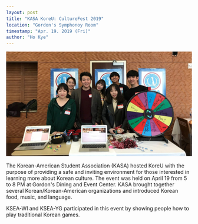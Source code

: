 ```yaml
---
layout: post
title: "KASA KoreU: CultureFest 2019"
location: "Gordon's Symphonoy Room"
timestamp: "Apr. 19. 2019 (Fri)"
author: "Ho Kye"
---
```


![Main Image](/assets/post_images/2019_04_19_KoreU.jpg)

The Korean-American Student Association (KASA) hosted KoreU with the purpose of providing a safe and inviting environment for those interested in learning more about Korean culture.
The event was held on April 19 from 5 to 8 PM at Gordon's Dining and Event Center. KASA brought together several Korean/Korean-American organizations and introduced Korean food, music, and language.  

KSEA-WI and KSEA-YG participated in this event by showing people how to play traditional Korean games.